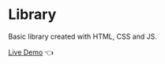 # Library

Basic library created with HTML, CSS and JS.

[Live Demo](https://michalosman.github.io/library/) :point_left:
